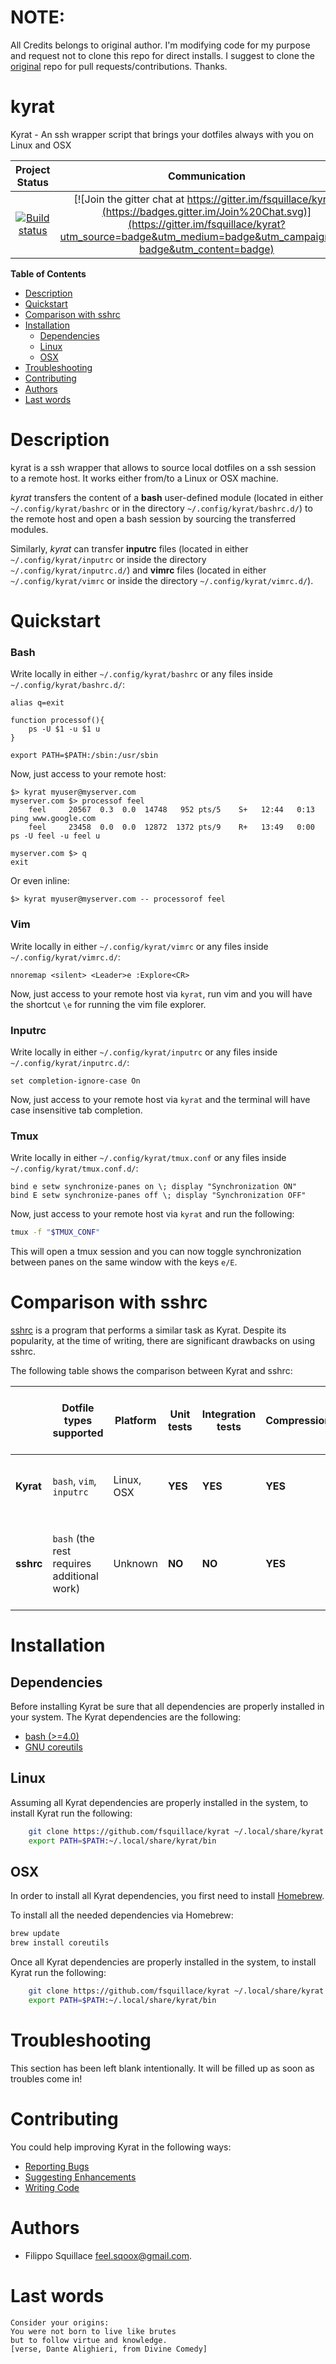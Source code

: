 NOTE:
=====
All Credits belongs to original author. I'm modifying code for my purpose and request not to clone this repo for direct installs. I suggest to clone the [original](https://github.com/fsquillace/kyrat) repo for pull requests/contributions. Thanks.

kyrat
=====
Kyrat - An ssh wrapper script that brings your dotfiles always with you on Linux and OSX

|Project Status|Communication|
|:-----------:|:-----------:|
|[![Build status](https://api.travis-ci.org/fsquillace/kyrat.png?branch=master)](https://travis-ci.org/fsquillace/kyrat) | [![Join the gitter chat at https://gitter.im/fsquillace/kyrat](https://badges.gitter.im/Join%20Chat.svg)](https://gitter.im/fsquillace/kyrat?utm_source=badge&utm_medium=badge&utm_campaign=pr-badge&utm_content=badge) |

**Table of Contents**
- [Description](#description)
- [Quickstart](#quickstart)
- [Comparison with sshrc](#comparison-with-sshrc)
- [Installation](#installation)
  - [Dependencies](#dependencies)
  - [Linux](#linux)
  - [OSX](#osx)
- [Troubleshooting](#troubleshooting)
- [Contributing](#contributing)
- [Authors](#authors)
- [Last words](#last-words)

Description
===========
kyrat is a ssh wrapper that allows to source local dotfiles
on a ssh session to a remote host. It works either from/to a Linux or OSX machine.

*kyrat* transfers the content of a **bash** user-defined module
(located in either `~/.config/kyrat/bashrc` or in the directory `~/.config/kyrat/bashrc.d/`)
to the remote host and open a bash session by sourcing the transferred modules.

Similarly, *kyrat* can transfer **inputrc** files (located
in either `~/.config/kyrat/inputrc` or
inside the directory `~/.config/kyrat/inputrc.d/`)
and **vimrc** files (located in either `~/.config/kyrat/vimrc` or inside
the directory `~/.config/kyrat/vimrc.d/`).

Quickstart
==========
### Bash ###
Write locally in either `~/.config/kyrat/bashrc` or any files inside `~/.config/kyrat/bashrc.d/`:

    alias q=exit

    function processof(){
        ps -U $1 -u $1 u
    }

    export PATH=$PATH:/sbin:/usr/sbin


Now, just access to your remote host:

    $> kyrat myuser@myserver.com
    myserver.com $> processof feel
        feel     20567  0.3  0.0  14748   952 pts/5    S+   12:44   0:13 ping www.google.com
        feel     23458  0.0  0.0  12872  1372 pts/9    R+   13:49   0:00 ps -U feel -u feel u

    myserver.com $> q
    exit

Or even inline:

    $> kyrat myuser@myserver.com -- processorof feel

### Vim ###
Write locally in either `~/.config/kyrat/vimrc` or any files inside `~/.config/kyrat/vimrc.d/`:

    nnoremap <silent> <Leader>e :Explore<CR>

Now, just access to your remote host via `kyrat`, run vim and you will have the shortcut `\e` for running the vim file explorer.

### Inputrc ###
Write locally in either `~/.config/kyrat/inputrc` or any files inside `~/.config/kyrat/inputrc.d/`:

    set completion-ignore-case On

Now, just access to your remote host via `kyrat` and the terminal will have case insensitive tab completion.

### Tmux ###
Write locally in either `~/.config/kyrat/tmux.conf` or any files inside `~/.config/kyrat/tmux.conf.d/`:

    bind e setw synchronize-panes on \; display "Synchronization ON"
    bind E setw synchronize-panes off \; display "Synchronization OFF"

Now, just access to your remote host via `kyrat` and run the following:

```bash
tmux -f "$TMUX_CONF"
```

This will open a tmux session and you can now toggle synchronization between
panes on the same window with the keys `e/E`.

Comparison with sshrc
=====================
[sshrc](https://github.com/Russell91/sshrc) is a program that performs a similar task as Kyrat.
Despite its popularity, at the time of writing, there are significant drawbacks on using sshrc.

The following table shows the comparison between Kyrat and sshrc:

|  | Dotfile types supported | Platform  | Unit tests | Integration tests | Compression | Portability | Default remote shells | Automatic removal of the remote dotfiles | Remote dotfiles location |
| --- | --- | --- | --- | --- | --- | --- | --- | --- | --- |
| **Kyrat** | `bash`, `vim`, `inputrc` | Linux, OSX | **YES** | **YES** | **YES** | Small number of `coreutils` executables required | **ANY** | **YES** | `/tmp` and fallback to `$HOME` |
| **sshrc** | `bash` (the rest requires additional work) | Unknown | **NO** | **NO** | **YES** | Big number of executables required (`tar`, `awk`, `openssl`, and more) | `bash` only | **YES** | `/tmp` only |

Installation
============
Dependencies
------------
Before installing Kyrat be sure that all dependencies are properly installed in your system.
The Kyrat dependencies are the following:

- [bash (>=4.0)](https://www.gnu.org/software/bash/)
- [GNU coreutils](https://www.gnu.org/software/coreutils/)

Linux
-----
Assuming all Kyrat dependencies are properly installed in the system, to install Kyrat
run the following:
```sh
    git clone https://github.com/fsquillace/kyrat ~/.local/share/kyrat
    export PATH=$PATH:~/.local/share/kyrat/bin
```

OSX
---
In order to install all Kyrat dependencies, you first need to install [Homebrew](http://brew.sh/).

To install all the needed dependencies via Homebrew:
```sh
brew update
brew install coreutils
```

Once all Kyrat dependencies are properly installed in the system, to install Kyrat
run the following:
```sh
    git clone https://github.com/fsquillace/kyrat ~/.local/share/kyrat
    export PATH=$PATH:~/.local/share/kyrat/bin
```

Troubleshooting
===============
This section has been left blank intentionally.
It will be filled up as soon as troubles come in!

Contributing
============
You could help improving Kyrat in the following ways:

- [Reporting Bugs](CONTRIBUTING.md#reporting-bugs)
- [Suggesting Enhancements](CONTRIBUTING.md#suggesting-enhancements)
- [Writing Code](CONTRIBUTING.md#your-first-code-contribution)

Authors
=======
- Filippo Squillace <feel.sqoox@gmail.com>.

Last words
==========
    Consider your origins:
    You were not born to live like brutes
    but to follow virtue and knowledge.
    [verse, Dante Alighieri, from Divine Comedy]
